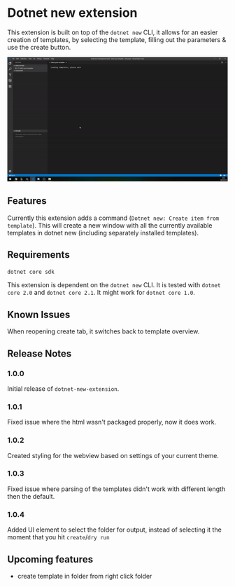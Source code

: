 # Dotnet new extension

This extension is built on top of the `dotnet new` CLI, it allows for an easier creation of templates, by selecting the template, filling out the parameters & use the create button.

![extension gif](./extension.gif)

## Features

Currently this extension adds a command (`Dotnet new: Create item from template`). This will create a new window with all the currently available templates in dotnet new (including separately installed templates).

## Requirements

`dotnet core sdk`

This extension is dependent on the `dotnet new` CLI. It is tested with `dotnet core 2.0` and `dotnet core 2.1`. It might work for `dotnet core 1.0`.

## Known Issues

When reopening create tab, it switches back to template overview.

## Release Notes


### 1.0.0

Initial release of `dotnet-new-extension`.

### 1.0.1

Fixed issue where the html wasn't packaged properly, now it does work.

### 1.0.2

Created styling for the webview based on settings of your current theme.

### 1.0.3

Fixed issue where parsing of the templates didn't work with different length then the default.

### 1.0.4

Added UI element to select the folder for output, instead of selecting it the moment that you hit `create`/`dry run`

## Upcoming features

- create template in folder from right click folder